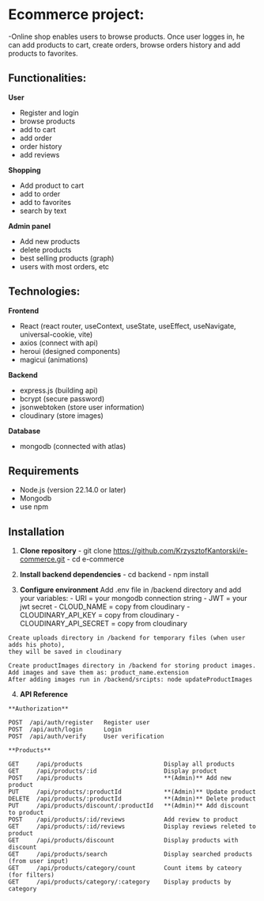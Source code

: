 # Ecommerce project:

-Online shop enables users to browse products. 
Once user logges in, he can add products to cart, create orders, browse orders history 
and add products to favorites. 


## Functionalities:

**User** 
  - Register and login 
  - browse products
  - add to cart 
  - add order 
  - order history 
  - add reviews

**Shopping** 
  - Add product to cart 
  - add to order 
  - add to favorites 
  - search by text

**Admin panel** 
  - Add new products 
  - delete products 
  - best selling products (graph) 
  - users with most orders, etc


## Technologies:

**Frontend** 
  - React (react router, useContext, useState, useEffect, useNavigate, universal-cookie, vite) 
  - axios (connect with api)
  - heroui (designed components)
  - magicui (animations)

**Backend**
  - express.js (building api) 
  - bcrypt (secure password)
  - jsonwebtoken (store user information)
  - cloudinary (store images)

**Database**
  - mongodb (connected with atlas)


## Requirements
  - Node.js (version 22.14.0 or later)
  - Mongodb
  - use npm


## Installation

  1. **Clone repository**
    - git clone https://github.com/KrzysztofKantorski/e-commerce.git
    - cd e-commerce

  2. **Install backend dependencies**
    - cd backend
    - npm install
  
  3. **Configure environment**
    Add .env file in /backend directory and add your variables:
    - URI = your mongodb connection string
    - JWT = your jwt secret
    - CLOUD_NAME = copy from cloudinary
    - CLOUDINARY_API_KEY = copy from cloudinary
    - CLOUDINARY_API_SECRET = copy from cloudinary

    Create uploads directory in /backend for temporary files (when user adds his photo), 
    they will be saved in cloudinary

    Create productImages directory in /backend for storing product images. 
    Add images and save them as: product_name.extension
    After adding images run in /backend/srcipts: node updateProductImages

  4. **API Reference**

    **Authorization**
   
    POST  /api/auth/register   Register user 
    POST  /api/auth/login      Login 
    POST  /api/auth/verify     User verification 

    **Products**
   
    GET     /api/products                       Display all products 
    GET     /api/products/:id                   Display product 
    POST    /api/products                       **(Admin)** Add new product 
    PUT     /api/products/:productId            **(Admin)** Update product 
    DELETE  /api/products/:productId            **(Admin)** Delete product 
    PUT     /api/products/discount/:productId   **(Admin)** Add discount to product 
    POST    /api/products/:id/reviews           Add review to product 
    GET     /api/products/:id/reviews           Display reviews releted to product 
    GET     /api/products/discount              Display products with discount 
    GET     /api/products/search                Display searched products (from user input) 
    GET     /api/products/category/count        Count items by cateory (for filters) 
    GET     /api/products/category/:category    Display products by category 




    
